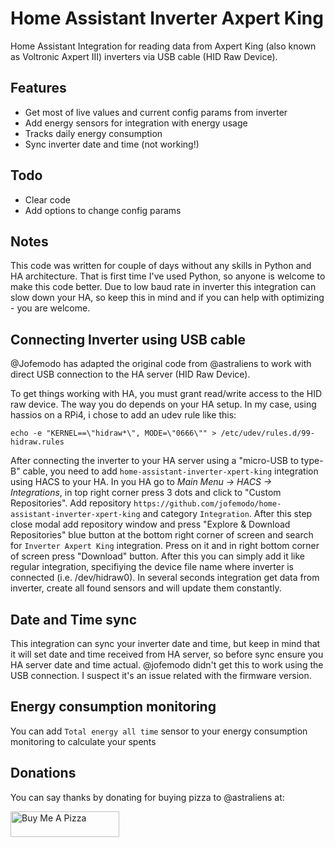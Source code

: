 # Home Assistant Inverter Axpert King
Home Assistant Integration for reading data from Axpert King (also known as Voltronic Axpert III) inverters via USB cable (HID Raw Device). 

## Features

- Get most of live values and current config params from inverter
- Add energy sensors for integration with energy usage
- Tracks daily energy consumption
- Sync inverter date and time (not working!)

## Todo

- Clear code
- Add options to change config params

## Notes

This code was written for couple of days without any skills in Python and HA architecture. That is first time I've used Python, so anyone is welcome to make this code better.
Due to low baud rate in inverter this integration can slow down your HA, so keep this in mind and if you can help with optimizing - you are welcome.

## Connecting Inverter using USB cable

@Jofemodo has adapted the original code from @astraliens to work with direct USB connection to the HA server (HID Raw Device).

To get things working with HA, you must grant read/write access to the HID raw device. The way you do depends on your HA setup.
In my case, using hassios on a RPi4, i chose to add an udev rule like this:

    echo -e "KERNEL==\"hidraw*\", MODE=\"0666\"" > /etc/udev/rules.d/99-hidraw.rules 

After connecting the inverter to your HA server using a "micro-USB to type-B" cable,
you need to add `home-assistant-inverter-xpert-king` integration using HACS to your HA.
In you HA go to *Main Menu -> HACS -> Integrations*, in top right corner press 3 dots and click to
"Custom Repositories". 
Add repository `https://github.com/jofemodo/home-assistant-inverter-xpert-king` and category `Integration`. 
After this step close modal add repository window and press "Explore & Download Repositories" blue button
at the bottom right corner of screen and search for `Inverter Axpert King` integration.
Press on it and in right bottom corner of screen press "Download" button. 
After this you can simply add it like regular integration, specifiying the device file name where inverter
is connected (i.e. /dev/hidraw0). In several seconds integration get data from inverter, create all found
sensors and will update them constantly.

## Date and Time sync

This integration can sync your inverter date and time, but keep in mind that it will set date and time received from HA server, so before sync ensure you HA server date and time actual.
@jofemodo didn't get this to work using the USB connection. I suspect it's an issue related with the firmware version.

## Energy consumption monitoring

You can add `Total energy all time` sensor to your energy consumption monitoring to calculate your spents

## Donations

You can say thanks by donating for buying pizza to @astraliens at:

<a href="https://www.buymeacoffee.com/astraliens" target="_blank"><img src="https://cdn.buymeacoffee.com/buttons/default-orange.png" alt="Buy Me A Pizza" height="41" width="174"></a>
